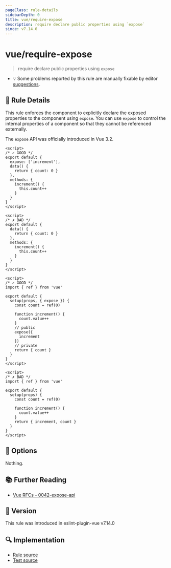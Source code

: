 ```yaml
---
pageClass: rule-details
sidebarDepth: 0
title: vue/require-expose
description: require declare public properties using `expose`
since: v7.14.0
---
```


# vue/require-expose

> require declare public properties using `expose`

- :bulb: Some problems reported by this rule are manually fixable by editor [suggestions](https://eslint.org/docs/developer-guide/working-with-rules#providing-suggestions).

## :book: Rule Details

This rule enforces the component to explicitly declare the exposed properties to the component using `expose`. You can use `expose` to control the internal properties of a component so that they cannot be referenced externally.

The `expose` API was officially introduced in Vue 3.2.

<eslint-code-block :rules="{'vue/require-expose': ['error']}">

```vue
<script>
/* ✓ GOOD */
export default {
  expose: ['increment'],
  data() {
    return { count: 0 }
  },
  methods: {
    increment() {
      this.count++
    }
  }
}
</script>
```

</eslint-code-block>

<eslint-code-block :rules="{'vue/require-expose': ['error']}">

```vue
<script>
/* ✗ BAD */
export default {
  data() {
    return { count: 0 }
  },
  methods: {
    increment() {
      this.count++
    }
  }
}
</script>
```

</eslint-code-block>

<eslint-code-block :rules="{'vue/require-expose': ['error']}">

```vue
<script>
/* ✓ GOOD */
import { ref } from 'vue'

export default {
  setup(props, { expose }) {
    const count = ref(0)

    function increment() {
      count.value++
    }
    // public
    expose({
      increment
    })
    // private
    return { count }
  }
}
</script>
```

</eslint-code-block>

<eslint-code-block :rules="{'vue/require-expose': ['error']}">

```vue
<script>
/* ✗ BAD */
import { ref } from 'vue'

export default {
  setup(props) {
    const count = ref(0)

    function increment() {
      count.value++
    }
    return { increment, count }
  }
}
</script>
```

</eslint-code-block>

## :wrench: Options

Nothing.

## :books: Further Reading

- [Vue RFCs - 0042-expose-api](https://github.com/vuejs/rfcs/blob/master/active-rfcs/0042-expose-api.md)

## :rocket: Version

This rule was introduced in eslint-plugin-vue v7.14.0

## :mag: Implementation

- [Rule source](https://github.com/vuejs/eslint-plugin-vue/blob/master/lib/rules/require-expose.js)
- [Test source](https://github.com/vuejs/eslint-plugin-vue/blob/master/tests/lib/rules/require-expose.js)
